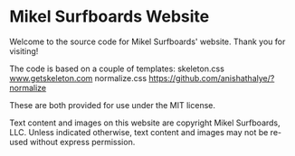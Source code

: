 # Mikel Surfboards Website

Welcome to the source code for Mikel Surfboards' website.  Thank you for visiting!  

The code is based on a couple of templates:
skeleton.css www.getskeleton.com
normalize.css https://github.com/anishathalye/?normalize

These are both provided for use under the MIT license.

Text content and images on this website are copyright Mikel Surfboards, LLC.  Unless indicated otherwise, text content and images may not be re-used without express permission.
